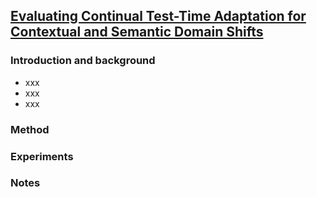 ## [Evaluating Continual Test-Time Adaptation for Contextual and Semantic Domain Shifts](https://arxiv.org/pdf/2208.08767.pdf)


### Introduction and background
- xxx
- xxx
- xxx

### Method

### Experiments

### Notes
